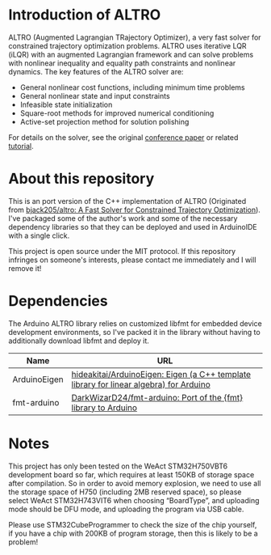 # Introduction of ALTRO

ALTRO (Augmented Lagrangian TRajectory Optimizer), a very fast solver for constrained trajectory optimization problems. ALTRO uses iterative LQR (iLQR) with an augmented Lagrangian framework and can solve problems with nonlinear inequality and equality path constraints and nonlinear dynamics. The key features of the ALTRO solver are:

* General nonlinear cost functions, including minimum time problems
* General nonlinear state and input constraints
* Infeasible state initialization
* Square-root methods for improved numerical conditioning
* Active-set projection method for solution polishing

For details on the solver, see the original [conference paper](http://roboticexplorationlab.org/papers/altro-iros.pdf) or related [tutorial](https://bjack205.github.io/papers/AL_iLQR_Tutorial.pdf).

# About this repository

This is an port version of the C++ implementation of ALTRO (Originated from [bjack205/altro: A Fast Solver for Constrained Trajectory Optimization](https://github.com/bjack205/altro)). I've packaged some of the author's work and some of the necessary dependency libraries so that they can be deployed and used in ArduinoIDE with a single click.

This project is open source under the MIT protocol. If this repository infringes on someone's interests, please contact me immediately and I will remove it!

# Dependencies

The Arduino ALTRO library relies on customized libfmt for embedded device development environments, so I've packed it in the library without having to additionally download libfmt and deploy it.

| Name         | URL                                                                                                                               |
| ------------ | --------------------------------------------------------------------------------------------------------------------------------- |
| ArduinoEigen | [hideakitai/ArduinoEigen: Eigen (a C++ template library for linear algebra) for Arduino](https://github.com/hideakitai/ArduinoEigen) |
| fmt-arduino  | [DarkWizarD24/fmt-arduino: Port of the {fmt} library to Arduino](https://github.com/DarkWizarD24/fmt-arduino)                        |

# Notes

This project has only been tested on the WeAct STM32H750VBT6 development board so far, which requires at least 150KB of storage space after compilation. So in order to avoid memory explosion, we need to use all the storage space of H750 (including 2MB reserved space), so please select WeAct STM32H743VIT6 when choosing “BoardType”, and uploading mode should be DFU mode, and uploading the program via USB cable.

Please use STM32CubeProgrammer to check the size of the chip yourself, if you have a chip with 200KB of program storage, then this is likely to be a problem!
